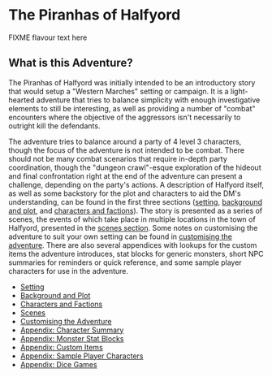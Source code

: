 # The Piranhas of Halfyord

FIXME flavour text here

## What is this Adventure?

The Piranhas of Halfyord was initially intended to be an introductory story that would setup a "Western Marches" setting or campaign.
It is a light-hearted adventure that tries to balance simplicity with enough investigative elements to still be interesting, as well as providing a number of "combat" encounters where the objective of the aggressors isn't necessarily to outright kill the defendants.

The adventure tries to balance around a party of 4 level 3 characters, though the focus of the adventure is not intended to be combat.
There should not be many combat scenarios that require in-depth party coordination, though the "dungeon crawl"-esque exploration of the hideout and final confrontation right at the end of the adventure can present a challenge, depending on the party's actions.
A description of Halfyord itself, as well as some backstory for the plot and characters to aid the DM's understanding, can be found in the first three sections ([setting](./setting.md), [background and plot](./background-plot.md), and [characters and factions](./characters.md)).
The story is presented as a series of scenes, the events of which take place in multiple locations in the town of Halfyord, presented in the [scenes section](./scenes.md).
Some notes on customising the adventure to suit your own setting can be found in [customising the adventure](./customising.md).
There are also several appendices with lookups for the custom items the adventure introduces, stat blocks for generic monsters, short NPC summaries for reminders  or quick reference, and some sample player characters for use in the adventure.

- [Setting](./setting.md)
- [Background and Plot](./background-plot.md)
- [Characters and Factions](./characters.md)
- [Scenes](./scenes.md)
- [Customising the Adventure](./customising.md)
- [Appendix: Character Summary](./appendix/appendix-character-summary.md)
- [Appendix: Monster Stat Blocks](./appendix/appendix-monster-stat-blocks.md)
- [Appendix: Custom Items](./appendix/appendix-custom-items.md)
- [Appendix: Sample Player Characters](./appendix/appendix-sample-characters.md)
- [Appendix: Dice Games](./appendix/appendix-dice-games.md)
